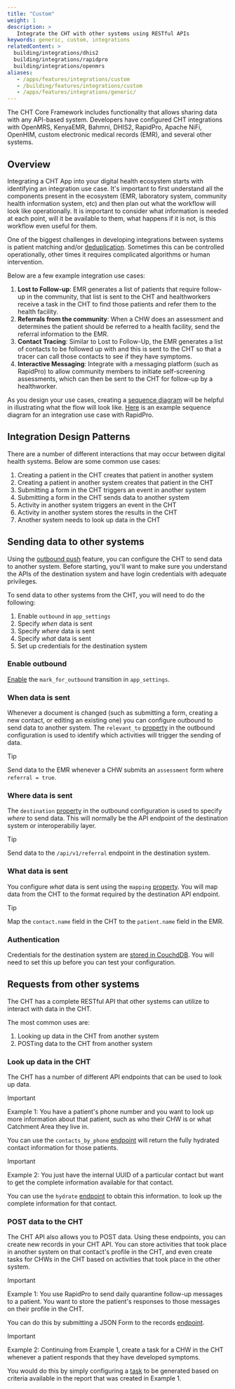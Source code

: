 ```yaml
---
title: "Custom"
weight: 1
description: >
   Integrate the CHT with other systems using RESTful APIs
keywords: generic, custom, integrations
relatedContent: >
  building/integrations/dhis2
  building/integrations/rapidpro
  building/integrations/openmrs
aliases:
   - /apps/features/integrations/custom
   - /building/features/integrations/custom
   - /apps/features/integrations/generic/
---
```


The CHT Core Framework includes functionality that allows sharing data with any API-based system. Developers have configured CHT integrations with OpenMRS, KenyaEMR, Bahmni, DHIS2, RapidPro, Apache NiFi, OpenHIM, custom electronic medical records (EMR), and several other systems.  

## Overview

Integrating a CHT App into your digital health ecosystem starts with identifying an integration use case. It's important to first understand all the components present in the ecosystem (EMR, laboratory system, community health information system, etc) and then plan out what the workflow will look like operationally. It is important to consider what information is needed at each point, will it be available to them, what happens if it is not, is this workflow even useful for them.

One of the biggest challenges in developing integrations between systems is patient matching and/or [deduplication](https://en.wikipedia.org/wiki/Data_deduplication). Sometimes this can be controlled operationally, other times it requires complicated algorithms or human intervention.

Below are a few example integration use cases:

1. **Lost to Follow-up**: EMR generates a list of patients that require follow-up in the community, that list is sent to the CHT and healthworkers receive a task in the CHT to find those patients and refer them to the health facility.
2. **Referrals from the community**: When a CHW does an assessment and determines the patient should be referred to a health facility, send the referral information to the EMR.
3. **Contact Tracing**: Similar to Lost to Follow-Up, the EMR generates a list of contacts to be followed up with and this is sent to the CHT so that a tracer can call those contacts to see if they have symptoms.
4. **Interactive Messaging**: Integrate with a messaging platform (such as RapidPro) to allow community members to initiate self-screening assessments, which can then be sent to the CHT for follow-up by a healthworker.

As you design your use cases, creating a [sequence diagram](https://www.websequencediagrams.com/) will be helpful in illustrating what the flow will look like. [Here](/building/integrations/rapidpro#sequence-diagrams) is an example sequence diagram for an integration use case with RapidPro.

## Integration Design Patterns

There are a number of different interactions that may occur between digital health systems. Below are some common use cases:

1. Creating a patient in the CHT creates that patient in another system
2. Creating a patient in another system creates that patient in the CHT
2. Submitting a form in the CHT triggers an event in another system
3. Submitting a form in the CHT sends data to another system
4. Activity in another system triggers an event in the CHT
5. Activity in another system stores the results in the CHT
6. Another system needs to look up data in the CHT

## Sending data to other systems 

Using the [outbound push](/building/reference/app-settings/outbound) feature, you can configure the CHT to send data to another system. Before starting, you'll want to make sure you understand the APIs of the destination system and have login credentials with adequate privileges. 

To send data to other systems from the CHT, you will need to do the following:

1. Enable `outbound` in `app_settings`
2. Specify *when* data is sent
3. Specify *where* data is sent
4. Specify *what* data is sent
5. Set up credentials for the destination system

### Enable outbound
[Enable](/building/reference/app-settings/outbound#configuration) the `mark_for_outbound` transition in `app_settings`.

### When data is sent
Whenever a document is changed (such as submitting a form, creating a new contact, or editing an existing one) you can configure outbound to send data to another system. The `relevant_to` [property](/building/reference/app-settings/outbound#relevant_to) in the outbound configuration is used to identify which activities will trigger the sending of data.

> [!TIP] 
> Send data to the EMR whenever a CHW submits an `assessment` form where `referral = true`.

### Where data is sent
The `destination` [property](/building/reference/app-settings/outbound#destination) in the outbound configuration is used to specify *where* to send data. This will normally be the API endpoint of the destination system or interoperabiliy layer. 

> [!TIP]
> Send data to the `/api/v1/referral` endpoint in the destination system.

### What data is sent
You configure *what* data is sent using the `mapping` [property](/building/reference/app-settings/outbound#mapping). You will map data from the CHT to the format required by the destination API endpoint.

> [!TIP] 
> Map the `contact.name` field in the CHT to the `patient.name` field in the EMR. 

### Authentication
Credentials for the destination system are [stored in CouchdDB](/building/reference/app-settings/outbound#credentials). You will need to set this up before you can test your configuration.

## Requests from other systems 
The CHT has a complete RESTful API that other systems can utilize to interact with data in the CHT.

The most common uses are:
1. Looking up data in the CHT from another system
2. POSTing data to the CHT from another system

### Look up data in the CHT
The CHT has a number of different API endpoints that can be used to look up data. 

> [!IMPORTANT] 
> Example 1: You have a patient's phone number and you want to look up more information about that patient, such as who their CHW is or what Catchment Area they live in.

You can use the `contacts_by_phone` [endpoint](/building/reference/api#get-apiv1contacts-by-phone) will return the fully hydrated contact information for those patients.

> [!IMPORTANT]  
> Example 2: You just have the internal UUID of a particular contact but want to get the complete information available for that contact.

You can use the `hydrate` [endpoint](/building/reference/api#get-apiv1hydrate) to obtain this information. to look up the complete information for that contact.

### POST data to the CHT
The CHT API also allows you to POST data. Using these endpoints, you can create new records in your CHT API. You can store activities that took place in another system on that contact's profile in the CHT, and even create tasks for CHWs in the CHT based on activities that took place in the other system.

> [!IMPORTANT]  
> Example 1: You use RapidPro to send daily quarantine follow-up messages to a patient. You want to store the patient's responses to those messages on their profile in the CHT. 

You can do this by submitting a JSON Form to the records [endpoint](/building/reference/api#post-apiv2records).

> [!IMPORTANT] 
> Example 2: Continuing from Example 1, create a task for a CHW in the CHT whenever a patient responds that they have developed symptoms.

You would do this by simply configuring a [task](/building/tasks) to be generated based on criteria available in the report that was created in Example 1.
